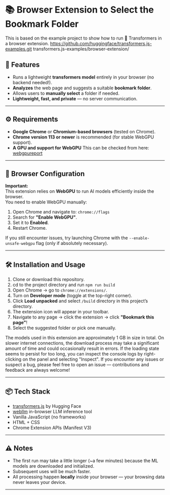 # 📚 Browser Extension to Select the Bookmark Folder
This is based on the example project to show how to run 🤗 Transformers in a browser extension.  https://github.com/huggingface/transformers.js-examples.git
transformers.js-examples/browser-extension/

## 🚀 Features

- Runs a lightweight **transformers model** entirely in your browser (no backend needed!).
- **Analyzes** the web page and suggests a suitable **bookmark folder**.
- Allows users to **manually select** a folder if needed.
- **Lightweight, fast, and private** — no server communication.

---

## ⚙️ Requirements

- **Google Chrome** or **Chromium-based browsers** (tested on Chrome).
- **Chrome version 113 or newer** is recommended (for stable WebGPU support).
- **A GPU and support for WebGPU** This can be checked from here: [webgpureport](https://webgpureport.org/)

---

## 🔧 Browser Configuration

**Important:**  
This extension relies on **WebGPU** to run AI models efficiently inside the browser.  
You need to enable WebGPU manually:

1. Open Chrome and navigate to: `chrome://flags`
2. Search for **"Enable WebGPU"**.
3. Set it to **Enabled**.
4. Restart Chrome.

If you still encounter issues, try launching Chrome with the `--enable-unsafe-webgpu` flag (only if absolutely necessary).

---

## 🛠 Installation and Usage

1. Clone or download this repository.
2. cd to the project directory and run `npm run build`
2. Open Chrome → go to `chrome://extensions/`.
3. Turn on **Developer mode** (toggle at the top-right corner).
4. Click **Load unpacked** and select `/build` directory in this project’s directory.
5. The extension icon will appear in your toolbar.
6. Navigate to any page → click the extension → click **"Bookmark this page"**!
7. Select the suggested folder or pick one manually.

The models used in this extension are approximately 1 GB in size in total. On slower internet connections, the download process may take a significant amount of time and could occasionally result in errors.
If the loading state seems to persist for too long, you can inspect the console logs by right-clicking on the panel and selecting "Inspect".
If you encounter any issues or suspect a bug, please feel free to open an issue — contributions and feedback are always welcome!

---

## 📦 Tech Stack

- [transformers.js](https://huggingface.co/docs/transformers.js/index) by Hugging Face
- [webllm](https://www.npmjs.com/package/@mlc-ai/web-llm) in-browser LLM inference tool
- Vanilla JavaScript (no frameworks)
- HTML + CSS
- Chrome Extension APIs (Manifest V3)

---

## ⚠️ Notes

- The first run may take a little longer (~a few minutes) because the ML models are downloaded and initialized.
- Subsequent uses will be much faster.
- All processing happen **locally** inside your browser — your browsing data never leaves your device.

---